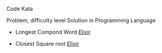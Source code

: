 Code Kata

Problem, difficulty level
Solution in Programming Language

- Longest Compond Word
[Elixir](longest_compond_word/elixir/)

- Closest Square root
[Elixir](closest_square_root/elixir/)
